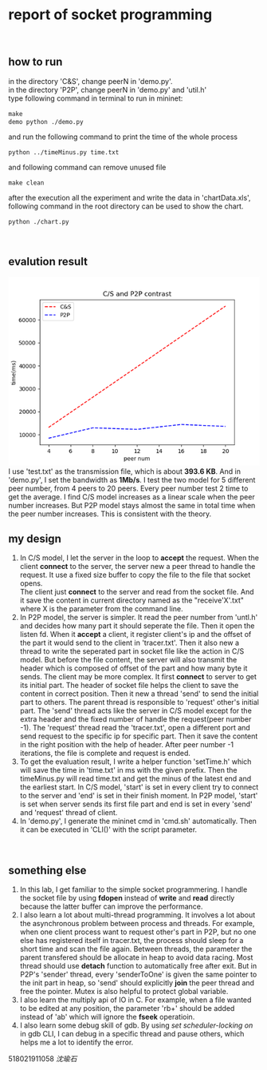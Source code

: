 # report of socket programming
<br/>

## how to run
in the directory 'C&S', change peerN in 'demo.py'.  
in the directory 'P2P', change peerN in 'demo.py' and 'util.h'  
type following command in terminal to run in mininet:
```
make
demo python ./demo.py
```
and run the following command to print the time of the whole process
```
python ../timeMinus.py time.txt
``` 
and following command can remove unused file
```
make clean
```
after the execution all the experiment and write the data in 'chartData.xls', following command in the root directory can be used to show the chart.
```
python ./chart.py
```
<br/>

## evalution result
![](chart.png)  
I use 'test.txt' as the transmission file, which is about **393.6 KB**. And in 'demo.py', I set the bandwidth as **1Mb/s**. I test the two model for 5 different peer number, from 4 peers to 20 peers. Every peer number test 2 time to get the average. I find C/S model increases as a linear scale when the peer number increases. But P2P model stays almost the same in total time when the peer number increases. This is consistent with the theory.
## my design
1. In C/S model, I let the server in the loop to **accept** the request. When the client **connect** to the server, the server new a peer thread to handle the request. It use a fixed size buffer to copy the file to the file that socket opens.  
   The client just **connect** to the server and read from the socket file. And it save the content in current directory named as the "receive'X'.txt" where X is the parameter from the command line.
2. In P2P model, the server is simpler. It read the peer number from 'untl.h' and decides how many part it should seperate the file. Then it open the listen fd. When it **accept** a client, it register client's ip and the offset of the part it would send to the client in 'tracer.txt'. Then it also new a thread to write the seperated part in socket file like the action in C/S model.  But before the file content, the server will also transmit the header which is composed of offset of the part and how many byte it sends.
   The client may be more complex. It first **connect** to server to get its initial part. The header of socket file helps the client to save the content in correct position. Then it new a thread 'send' to send the initial part to others. The parent thread is responsible to 'request' other's initial part. The 'send' thread acts like the server in C/S model except for the extra header and the fixed number of handle the request(peer number -1). The 'request' thread read the 'tracer.txt', open a different port and send request to the specific ip for specific part. Then it save the content in the right position with the help of header. After peer number -1 iterations, the file is complete and request is ended.
3. To get the evaluation result, I write a helper function 'setTime.h' which will save the time in 'time.txt' in ms with the given prefix. Then the timeMinus.py will read time.txt and get the minus of the latest end and the earliest start. In C/S model, 'start' is set in every client try to connect to the server and 'end' is set in their finish moment. In P2P model, 'start' is set when server sends its first file part and end is set in every 'send' and 'request' thread of client.
4. In 'demo.py', I generate the mininet cmd in 'cmd.sh' automatically. Then it can be executed in 'CLI()' with the script parameter.
<br/>

## something else
1. In this lab, I get familiar to the simple socket programmering. I handle the socket file by using **fdopen** instead of **write** and **read** directly because the latter buffer can improve the performance.
2. I also learn a lot about multi-thread programming. It involves a lot about the asynchronous problem between process and threads. For example, when one client process want to request other's part in P2P, but no one else has registered itself in tracer.txt, the process should sleep for a short time and scan the file again. Between threads, the parameter the parent transfered should be allocate in heap to avoid data racing. Most thread should use **detach** function to automatically free after exit. But in P2P's 'sender' thread, every 'senderToOne' is given the same pointer to the init part in heap, so 'send' should explicitly **join** the peer thread and free the pointer. Mutex is also helpful to protect global variable.
3. I also learn the multiply api of IO in C. For example, when a file wanted to be edited at any position, the parameter 'rb+' should be added instead of 'ab' which will ignore the **fseek** operatioin.
4. I also learn some debug skill of gdb. By using *set scheduler-locking on* in gdb CLI, I can debug in a specific thread and pause others, which helps me a lot to identify the error.

518021911058 *沈瑜石*
